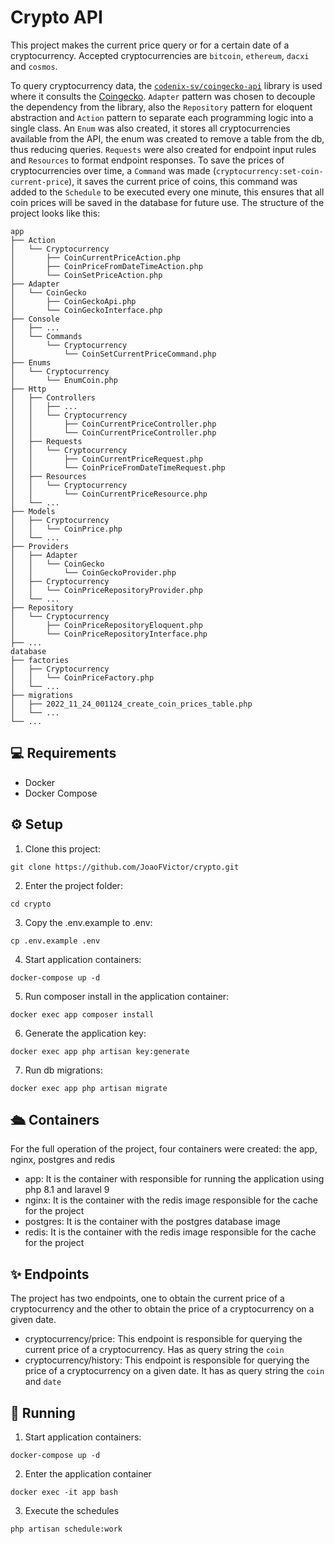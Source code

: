 # Crypto API

This project makes the current price query or for a certain date of a cryptocurrency. Accepted cryptocurrencies are `bitcoin`, `ethereum`, `dacxi` and `cosmos`.

To query cryptocurrency data, the [`codenix-sv/coingecko-api`](https://github.com/codenix-sv/coingecko-api) library is used where it consults the [Coingecko](https://www.coingecko.com/en/api). `Adapter` pattern was chosen to decouple the dependency from the library, also the `Repository` pattern for eloquent abstraction and `Action` pattern to separate each programming logic into a single class. An `Enum` was also created, it stores all cryptocurrencies available from the API, the enum was created to remove a table from the db, thus reducing queries. `Requests` were also created for endpoint input rules and `Resources` to format endpoint responses. To save the prices of cryptocurrencies over time, a `Command` was made (`cryptocurrency:set-coin-current-price`), it saves the current price of coins, this command was added to the `Schedule` to be executed every one minute, this ensures that all coin prices will be saved in the database for future use. The structure of the project looks like this:

```
app
├── Action
│   └── Cryptocurrency
│       ├── CoinCurrentPriceAction.php
│       ├── CoinPriceFromDateTimeAction.php
│       └── CoinSetPriceAction.php
├── Adapter
│   └── CoinGecko
│       ├── CoinGeckoApi.php
│       └── CoinGeckoInterface.php
├── Console
│   ├── ...
│   └── Commands
│       └── Cryptocurrency
│           └── CoinSetCurrentPriceCommand.php
├── Enums
│   └── Cryptocurrency
│       └── EnumCoin.php
├── Http
│   ├── Controllers
│   │   ├── ...
│   │   └── Cryptocurrency
│   │       ├── CoinCurrentPriceController.php
│   │       └── CoinCurrentPriceController.php
│   ├── Requests
│   │   └── Cryptocurrency
│   │       ├── CoinCurrentPriceRequest.php
│   │       └── CoinPriceFromDateTimeRequest.php
│   ├── Resources
│   │   └── Cryptocurrency
│   │       └── CoinCurrentPriceResource.php
│   └── ...
├── Models
│   ├── Cryptocurrency
│   │   └── CoinPrice.php
│   └── ...
├── Providers
│   ├── Adapter
│   │   └── CoinGecko
│   │       └── CoinGeckoProvider.php
│   ├── Cryptocurrency
│   │   └── CoinPriceRepositoryProvider.php
│   └── ...
├── Repository
│   └── Cryptocurrency
│       ├── CoinPriceRepositoryEloquent.php
│       └── CoinPriceRepositoryInterface.php
├── ...
database
├── factories
│   ├── Cryptocurrency
│   │   └── CoinPriceFactory.php
│   └── ...
├── migrations
│   ├── 2022_11_24_001124_create_coin_prices_table.php
│   └── ...
└── ...
```

## 💻 Requirements

 - Docker
 - Docker Compose

## ⚙️ Setup

1. Clone this project:
```
git clone https://github.com/JoaoFVictor/crypto.git
```

2. Enter the project folder:
```
cd crypto
```

3. Copy the .env.example to .env:
```
cp .env.example .env
```

4. Start application containers:
```
docker-compose up -d
```

5. Run composer install in the application container:
```
docker exec app composer install
```

6. Generate the application key:
```
docker exec app php artisan key:generate
```

7. Run db migrations:
```
docker exec app php artisan migrate
```

## 🛳️ Containers
For the full operation of the project, four containers were created: the app, nginx, postgres and redis
- app: It is the container with responsible for running the application using php 8.1 and laravel 9
- nginx: It is the container with the redis image responsible for the cache for the project
- postgres: It is the container with the postgres database image
- redis: It is the container with the redis image responsible for the cache for the project

## ✨ Endpoints
The project has two endpoints, one to obtain the current price of a cryptocurrency and the other to obtain the price of a cryptocurrency on a given date.
- cryptocurrency/price: This endpoint is responsible for querying the current price of a cryptocurrency. Has as query string the `coin`
- cryptocurrency/history: This endpoint is responsible for querying the price of a cryptocurrency on a given date. It has as query string the `coin` and `date`

## 🚀 Running

1. Start application containers:
```
docker-compose up -d
```

2. Enter the application container
```
docker exec -it app bash
```

3. Execute the schedules
```
php artisan schedule:work
```
